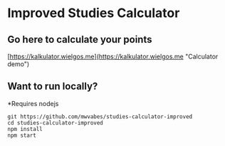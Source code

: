 # Improved Studies Calculator

## Go here to calculate your points

[https://kalkulator.wielgos.me](https://kalkulator.wielgos.me "Calculator demo")

## Want to run locally?

*Requires nodejs

```
git https://github.com/mwvabes/studies-calculator-improved
cd studies-calculator-improved
npm install
npm start
```

